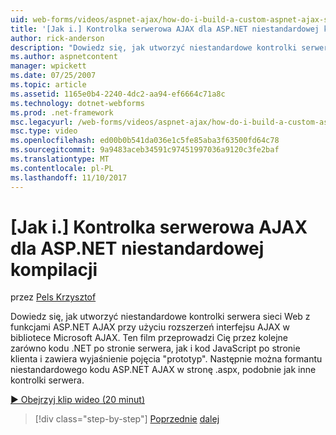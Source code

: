 ```yaml
---
uid: web-forms/videos/aspnet-ajax/how-do-i-build-a-custom-aspnet-ajax-server-control
title: '[Jak i.] Kontrolka serwerowa AJAX dla ASP.NET niestandardowej kompilacji | Dokumentacja firmy Microsoft'
author: rick-anderson
description: "Dowiedz się, jak utworzyć niestandardowe kontrolki serwera sieci Web z funkcjami ASP.NET AJAX przy użyciu rozszerzeń interfejsu AJAX w bibliotece Microsoft AJAX. To wideo przedstawia..."
ms.author: aspnetcontent
manager: wpickett
ms.date: 07/25/2007
ms.topic: article
ms.assetid: 1165e0b4-2240-4dc2-aa94-ef6664c71a8c
ms.technology: dotnet-webforms
ms.prod: .net-framework
msc.legacyurl: /web-forms/videos/aspnet-ajax/how-do-i-build-a-custom-aspnet-ajax-server-control
msc.type: video
ms.openlocfilehash: ed00b0b541da036e1c5fe85aba3f63500fd64c78
ms.sourcegitcommit: 9a9483aceb34591c97451997036a9120c3fe2baf
ms.translationtype: MT
ms.contentlocale: pl-PL
ms.lasthandoff: 11/10/2017
---
```

<a name="how-do-i-build-a-custom-aspnet-ajax-server-control"></a>[Jak i.] Kontrolka serwerowa AJAX dla ASP.NET niestandardowej kompilacji
====================
przez [Pels Krzysztof](https://twitter.com/chrispels)

Dowiedz się, jak utworzyć niestandardowe kontrolki serwera sieci Web z funkcjami ASP.NET AJAX przy użyciu rozszerzeń interfejsu AJAX w bibliotece Microsoft AJAX. Ten film przeprowadzi Cię przez kolejne zarówno kodu .NET po stronie serwera, jak i kod JavaScript po stronie klienta i zawiera wyjaśnienie pojęcia "prototyp". Następnie można formantu niestandardowego kodu ASP.NET AJAX w stronę .aspx, podobnie jak inne kontrolki serwera.

[&#9654; Obejrzyj klip wideo (20 minut)](https://channel9.msdn.com/Blogs/ASP-NET-Site-Videos/how-do-i-build-a-custom-aspnet-ajax-server-control)

>[!div class="step-by-step"]
[Poprzednie](how-do-i-debug-aspnet-ajax-applications-using-visual-studio-2005.md)
[dalej](how-do-i-use-javascript-to-refresh-an-aspnet-ajax-updatepanel.md)
